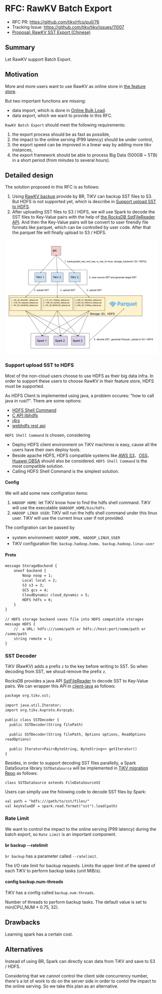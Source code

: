 # RFC: RawKV Batch Export

- RFC PR: https://github.com/tikv/rfcs/pull/76
- Tracking Issue: https://github.com/tikv/tikv/issues/11007
- [Proposal: RawKV SST Export (Chinese)](https://docs.google.com/document/d/1IpraWthiFBWKHeDVX3x7aQ6X7pqzknHlfCQpyaMDBWQ/edit)

## Summary

Let RawKV support Batch Export.

## Motivation

More and more users want to use RawKV as online store in [the feature store](https://www.featurestore.org/).

But two important functions are missing:

- data import, which is done in [Online Bulk Load](https://github.com/tikv/tikv/issues/10563).
- data export, which we want to provide in this RFC.

`RawKV Batch Export` should meet the following requirements:

1. the export process should be as fast as possible,
2. the impact to the online serving (P99 latency) should be under control,
3. the export speed can be improved in a linear way by adding more tikv instances,
4. the export framework should be able to process Big Data (500GB ~ 5TB) in a short period (from minutes to several hours).

## Detailed design

The solution proposed in this RFC is as follows:

1. Using [RawKV backup](https://docs.pingcap.com/zh/tidb/stable/use-br-command-line-tool#raw-kv-%E5%A4%87%E4%BB%BD%E5%AE%9E%E9%AA%8C%E6%80%A7%E5%8A%9F%E8%83%BD) provide by BR, TiKV can backup SST files to S3. But HDFS is not supported yet, which is describe in [Support upload SST to HDFS](#support-upload-sst-to-hdfs).
2. After uploading SST files to S3 / HDFS, we will use Spark to decode the SST files to Key-Value pairs with the help of [the RocksDB SstFileReader API](https://github.com/facebook/rocksdb/blob/6.23.fb/java/src/main/java/org/rocksdb/SstFileReader.java). And then the Key-Value pairs will be convert to user firendly file formats like parquet, which can be controlled by user code. After that the parquet file will finally upload to S3 / HDFS.

![Batch Export](../media/batch-export.png)

### Support upload SST to HDFS

Most of the non-cloud users choose to use HDFS as their big data infra. In order to support these users to choose RawKV in their feature store, HDFS must be supported.

As HDFS Client is implemented using java, a problem occures: "how to call java in rust?". There are some options:

- [HDFS Shell Command](https://hadoop.apache.org/docs/current/hadoop-project-dist/hadoop-common/FileSystemShell.html#put)
- [C API libhdfs](https://hadoop.apache.org/docs/stable/hadoop-project-dist/hadoop-hdfs/LibHdfs.html)
- [j4rs](https://github.com/astonbitecode/j4rs)
- [webhdfs rest api](https://hadoop.apache.org/docs/r1.0.4/webhdfs.html)

`HDFS Shell Command` is chosen, considering

- Deploy HDFS client environment on TiKV machines is easy, cause all the users have their own deploy tools.
- Beside apache HDFS, HDFS compatible systems like [AWS S3](https://hadoop.apache.org/docs/current/hadoop-aws/tools/hadoop-aws/index.html)、[OSS](https://developer.aliyun.com/article/292792)、[Huawei OBSA](https://github.com/huaweicloud/obsa-hdfs) should also be considered. `HDFS Shell Command` is the most compatible solution.
- Calling HDFS Shell Command is the simplest solution.

#### Config

We will add some new configration items:

1. `HADOOP HOME`: let TiKV know how to find the hdfs shell command. TiKV will use the executable `$HADOOP_HOME/bin/hdfs`.
2. `HADOOP LINUX USER`: TiKV will run the hdfs shell command under this linux user. TiKV will use the current linux user if not provided.

The configration can be passed by

- system environment: `HADOOP_HOME`、`HADOOP_LINUX_USER`
- TiKV configuration file: `backup.hadoop.home`、`backup.hadoop.linux-user`

#### Proto

```
message StorageBackend {
    oneof backend {
        Noop noop = 1;
        Local local = 2;
        S3 s3 = 3;
        GCS gcs = 4;
        CloudDynamic cloud_dynamic = 5;
        HDFS hdfs = 6;
    }
}

// HDFS storage backend saves file into HDFS compatible storages
message HDFS {
    //  a URL: hdfs:///some/path or hdfs://host:port/some/path or /some/path
    string remote = 1;
}
```

### SST Decoder

TiKV (RawKV) adds a prefix `z` to the key before writing to SST. So when decoding from SST, we shoud remove the prefix `z`.

RocksDB provides a java API [SstFileReader](https://github.com/facebook/rocksdb/blob/6.23.fb/java/src/main/java/org/rocksdb/SstFileReader.java) to decode SST to Key-Value pairs. We can wrapper this API in [client-java](https://github.com/tikv/client-java) as follows:

```
package org.tikv.sst;

import java.util.Iterator;
import org.tikv.kvproto.Kvrpcpb;

public class SSTDecoder {
  public SSTDecoder(String filePath)

  public SSTDecoder(String filePath, Options options, ReadOptions readOptions)

  public Iterator<Pair<ByteString, ByteString>> getIterator()
}
```

Besides, in order to support decoding SST files parallelly, a Spark DataSource library `SSTDataSource` will be implemented in [TiKV migration Repo](https://github.com/tikv/migration) as follows:

```
class SSTDataSource extends FileDataSourceV2
```

Users can simplly use the folowing code to decode SST files by Spark:

```
val path = "hdfs:///path/to/sst/files/"
val keyValueDF = spark.read.format("sst").load(path)
```

### Rate Limit

We want to control the impact to the online serving (P99 latency) during the batch export, so `Rate Limit` is an important component.

#### br backup --ratelimit

`br backup` has a parameter called `--ratelimit`.

The I/O rate limit for backup requests. Limits the upper limit of the speed of each TiKV to perform backup tasks (unit MiB/s).

#### config backup.num-threads

TiKV has a config called `backup.num-threads`.

Number of threads to perform backup tasks. The default value is set to min(CPU_NUM * 0.75, 32).

## Drawbacks

Learning spark has a certain cost.

## Alternatives

Instead of using BR, Spark can directly scan data from TiKV and save to S3 / HDFS.

Considering that we cannot control the client side concurrency number, there's a lot of work to do on the server side in order to contol the impact to the online serving. So we take this plan as an alternative.
 